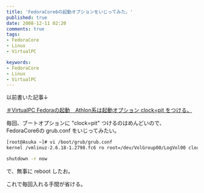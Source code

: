 ```yaml
---
title: 'FedoraCore6の起動オプションをいじってみた。'
published: true
date: 2008-12-11 02:20
comments: true
tags:
- FedoraCore
- Linux
- VirtualPC

keywords:
- FedoraCore
- Linux
- VirtualPC
---
```

以前書いた記事↓

[＃VirtualPC Fedoraの起動　Athlon系は起動オプション clock=pit をつける。](http://hiropo.co.uk/archives/49 "＃VirtualPC Fedoraの起動　Athlon系は起動オプション clock=pit をつける。")

毎回、ブートオプションに "clock=pit" つけるのはめんどいので、
FedoraCore6の grub.conf をいじってみたい。

```sh
[root@Asuka ~]# vi /boot/grub/grub.conf
kernel /vmlinuz-2.6.18-1.2798.fc6 ro root=/dev/VolGroup00/LogVol00 clock=pit
```

```sh
shutdown -r now
```

で、無事に reboot したお。

これで毎回入れる手間が省ける。